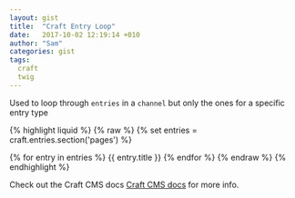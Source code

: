 ```yaml
---
layout: gist
title:  "Craft Entry Loop"
date:   2017-10-02 12:19:14 +010
author: "Sam"
categories: gist
tags:
  craft
  twig
---
```


Used to loop through `entries` in a `channel` but only the ones for a specific entry type

{% highlight liquid %}
{% raw %}
{% set entries = craft.entries.section('pages') %}

{% for entry in entries %}
   {{ entry.title }}
{% endfor %}
{% endraw %}
{% endhighlight %}

Check out the Craft CMS docs [Craft CMS docs](https://craftcms.com/docs/introduction) for more info.

